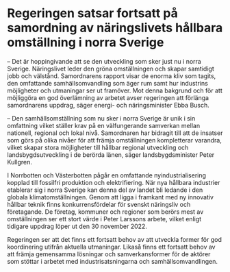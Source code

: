 # Regeringen satsar fortsatt på samordning av näringslivets hållbara omställning i norra Sverige

– Det är hoppingivande att se den utveckling som sker just nu i norra Sverige. Näringslivet leder den gröna omställningen och skapar samtidigt jobb och välstånd. Samordnarens rapport visar de enorma kliv som tagits, den omfattande samhällsomvandling som äger rum samt hur industrins möjligheter och utmaningar ser ut framöver. Mot denna bakgrund och för att möjliggöra en god överlämning av arbetet avser regeringen att förlänga samordnarens uppdrag, säger energi- och näringsminister Ebba Busch.

– Den samhällsomställning som nu sker i norra Sverige är unik i sin omfattning vilket ställer krav på en välfungerande samverkan mellan nationell, regional och lokal nivå. Samordnaren har bidragit till att de insatser som görs på olika nivåer för att främja omställningen kompletterar varandra, vilket skapar stora möjligheter till hållbar regional utveckling och landsbygdsutveckling i de berörda länen, säger landsbygdsminister Peter Kullgren.

I Norrbotten och Västerbotten pågår en omfattande nyindustrialisering kopplad till fossilfri produktion och elektrifiering. När nya hållbara industrier etablerar sig i norra Sverige kan denna del av landet bli ledande i den globala klimatomställningen. Genom att ligga i framkant med ny innovativ hållbar teknik finns konkurrensfördelar för svenskt näringsliv och företagande. De företag, kommuner och regioner som berörs mest av omställningen ser ett stort värde i Peter Larssons arbete, vilket enligt tidigare uppdrag löper ut den 30 november 2022.

Regeringen ser att det finns ett fortsatt behov av att utveckla former för god koordinering utifrån aktuella utmaningar. Likaså finns ett fortsatt behov av att främja gemensamma lösningar och samverkansformer för de aktörer som stöttar i arbetet med industrisatsningarna och samhällsomvandlingen.
